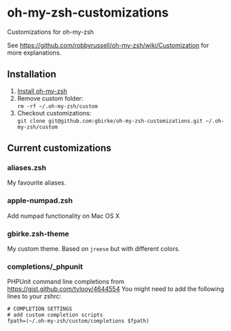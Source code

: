 # oh-my-zsh-customizations
Customizations for oh-my-zsh

See https://github.com/robbyrussell/oh-my-zsh/wiki/Customization for more explanations.

## Installation

1. [Install oh-my-zsh](https://github.com/robbyrussell/oh-my-zsh#basic-installation)
2. Remove custom folder:  
   `rm -rf ~/.oh-my-zsh/custom`
3. Checkout customizations:  
   `git clone git@github.com:gbirke/oh-my-zsh-customizations.git ~/.oh-my-zsh/custom`

## Current customizations

### aliases.zsh
My favourite aliases.

### apple-numpad.zsh
Add numpad functionality on Mac OS X

### gbirke.zsh-theme
My custom theme. Based on `jreese` but with different colors.

### completions/\_phpunit
PHPUnit command line completions from https://gist.github.com/tvlooy/4644554
You might need to add the following lines to your zshrc:

    # COMPLETION SETTINGS
    # add custom completion scripts
    fpath=(~/.oh-my-zsh/custom/completions $fpath) 

